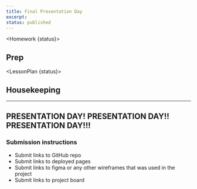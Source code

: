 ```yaml
---
title: Final Presentation Day
excerpt:
status: published
---
```


<script>
	import Homework from "$lib/components/Homework.svelte";
	import LessonPlan from "$lib/components/LessonPlan.svelte";
	import Achievement from "$lib/components/Achievement.svelte";
</script>

<Homework {status}>

<h2>Prep</h2>


</Homework>

<LessonPlan {status}>

## Housekeeping

---

## PRESENTATION DAY! PRESENTATION DAY!! PRESENTATION DAY!!!


### Submission instructions

- Submit links to GitHub repo
- Submit links to deployed pages
- Submit links to figma or any other wireframes that was used in the project
- Submit links to project board

</LessonPlan>
